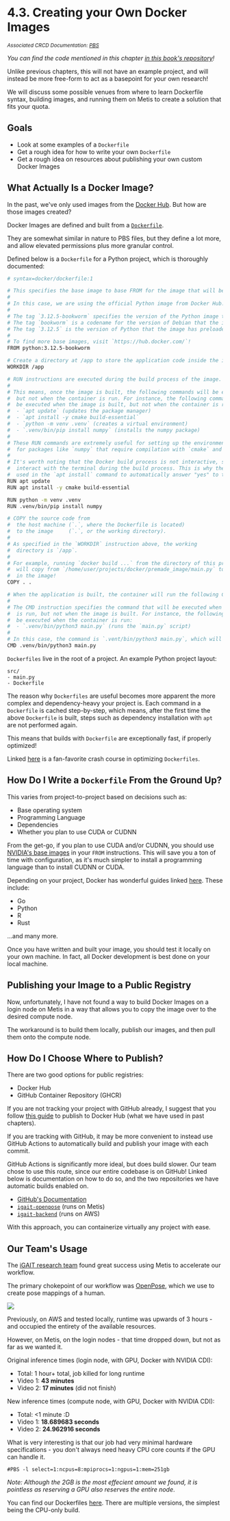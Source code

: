 # 4.3. Creating your Own Docker Images
<small>*Associated CRCD Documentation: [PBS](https://crcd.niu.edu/crcd/current-users/getting-started/run-interactive-jobs.shtml)*</small>

*You can find the code mentioned in this chapter [in this book's repository](https://github.com/hiibolt/niu-metis-documentation/tree/main/projects/docker/custom_image)!*

Unlike previous chapters, this will not have an example project, and will instead be more free-form to act as a basepoint for your own research!

We will discuss some possible venues from where to learn Dockerfile syntax, building images, and running them on Metis to create a solution that fits your quota.

## Goals
* Look at some examples of a `Dockerfile`
* Get a rough idea for how to write your own `Dockerfile`
* Get a rough idea on resources about publishing your own custom Docker Images

## What Actually Is a Docker Image?
In the past, we've only used images from the [Docker Hub](https://hub.docker.com). But how are those images created?

Docker Images are defined and built from a [`Dockerfile`](https://docs.docker.com/reference/dockerfile/). 

They are somewhat similar in nature to PBS files, but they define a lot more, and allow elevated permissions plus more granular control.

Defined below is a `Dockerfile` for a Python project, which is thoroughly documented:
```bash
# syntax=docker/dockerfile:1

# This specifies the base image to base FROM for the image that will be built.
# 
# In this case, we are using the official Python image from Docker Hub.
#
# The tag `3.12.5-bookworm` specifies the version of the Python image to use.
# The tag `bookworm` is a codename for the version of Debian that the image is based on.
# The tag `3.12.5` is the version of Python that the image has preloaded.
# 
# To find more base images, visit `https://hub.docker.com/`!
FROM python:3.12.5-bookworm

# Create a directory at /app to store the application code inside the image.
WORKDIR /app

# RUN instructions are executed during the build process of the image.
# 
# This means, once the image is built, the following commands will be executed,
#  but not when the container is run. For instance, the following commands will
#  be executed when the image is built, but not when the container is run:
#  - `apt update` (updates the package manager)
#  - `apt install -y cmake build-essential`
#  - `python -m venv .venv` (creates a virtual environment)
#  - `.venv/bin/pip install numpy` (installs the numpy package)
#
# These RUN commands are extremely useful for setting up the environment, particularly
#  for packages like `numpy` that require compilation with `cmake` and `build-essential`.
#
# It's worth noting that the Docker build process is not interactive, so you can't
#  interact with the terminal during the build process. This is why the `-y` flag is
#  used in the `apt install` command to automatically answer "yes" to the prompt!
RUN apt update
RUN apt install -y cmake build-essential

RUN python -m venv .venv
RUN .venv/bin/pip install numpy

# COPY the source code from
#  the host machine (`.`, where the Dockerfile is located)
#  to the image     (`.`, or the working directory).
#
# As specified in the `WORKDIR` instruction above, the working
#  directory is `/app`.
#
# For example, running `docker build ...` from the directory of this project
#  will copy from `/home/user/projects/docker/premade_image/main.py` to `/app/main.py`
#  in the image!
COPY . .

# When the application is built, the container will run the following CMD.
#
# The CMD instruction specifies the command that will be executed when the container
#  is run, but not when the image is built. For instance, the following command will
#  be executed when the container is run:
#  - `.venv/bin/python3 main.py` (runs the `main.py` script)
#
# In this case, the command is `.vent/bin/python3 main.py`, which will run the `main.py` script.
CMD .venv/bin/python3 main.py
```

`Dockerfiles` live in the root of a project. An example Python project layout:
```
src/
- main.py
- Dockerfile
```

The reason why `Dockerfiles` are useful becomes more apparent the more complex and dependency-heavy your project is. Each command in a `Dockerfile` is cached step-by-step, which means, after the first time the above `Dockerfile` is built, steps such as dependency installation with `apt` are not performed again.

This means that builds with `Dockerfile` are exceptionally fast, if properly optimized!

Linked [here](https://www.digitalocean.com/community/tutorials/how-to-optimize-docker-images-for-production) is a fan-favorite crash course in optimizing `Dockerfiles`.

## How Do I Write a `Dockerfile` From the Ground Up?
This varies from project-to-project based on decisions such as:
* Base operating system
* Programming Language
* Dependencies
* Whether you plan to use CUDA or CUDNN

From the get-go, if you plan to use CUDA and/or CUDNN, you should use [NVIDIA's base images](https://hub.docker.com/r/nvidia/cuda/) in your `FROM` instructions. This will save you a ton of time with configuration, as it's much simpler to install a programming language than to install CUDNN or CUDA.

Depending on your project, Docker has wonderful guides linked [here](https://docs.docker.com/language/). These include:
- Go
- Python
- R
- Rust

...and many more.

Once you have written and built your image, you should test it locally on your own machine. In fact, all Docker development is best done on your local machine.

## Publishing your Image to a Public Registry
Now, unfortunately, I have not found a way to build Docker Images on a login node on Metis in a way that allows you to copy the image over to the desired compute node.

The workaround is to build them locally, publish our images, and then pull them onto the compute node.

## How Do I Choose Where to Publish?

There are two good options for public registries:
- Docker Hub
- GitHub Container Repository (GHCR)

If you are not tracking your project with GitHub already, I suggest that you follow [this guide](https://www.geeksforgeeks.org/docker-publishing-images-to-docker-hub/) to publish to Docker Hub (what we have used in past chapters).

If you are tracking with GitHub, it may be more convenient to instead use GitHub Actions to automatically build and publish your image with each commit. 

GitHub Actions is significantly more ideal, but does build slower. Our team chose to use this route, since our entire codebase is on GitHub! Linked below is documentation on how to do so, and the two repositories we have automatic builds enabled on.
* [GitHub's Documentation](https://docs.docker.com/build/ci/github-actions/)
* [`igait-openpose`](https://github.com/igait-niu/igait-openpose) (runs on Metis)
* [`igait-backend`](https://github.com/igait-niu/igait-backend) (runs on AWS)

With this approach, you can containerize virtually any project with ease.

## Our Team's Usage
The [iGAIT research team](https://github.com/igait-niu) found great success using Metis to accelerate our workflow.

The primary chokepoint of our workflow was [OpenPose](https://github.com/CMU-Perceptual-Computing-Lab/openpose), which we use to create pose mappings of a human.

<img src="https://github.com/CMU-Perceptual-Computing-Lab/openpose/raw/master/.github/media/pose_face_hands.gif"></img>

Previously, on AWS and tested locally, runtime was upwards of 3 hours - and occupied the entirety of the available resources.

However, on Metis, on the login nodes - that time dropped down, but not as far as we wanted it.

Original inference times (login node, with GPU, Docker with NVIDIA CDI):
* Total: 1 hour+ total, job killed for long runtime
* Video 1: **43 minutes**
* Video 2: **17 minutes** (did not finish)

New inference times (compute node, with GPU, Docker with NVIDIA CDI):
* Total: <1 minute :D
* Video 1: **18.689683 seconds**
* Video 2: **24.962916 seconds**

What is very interesting is that our job had very minimal hardware specifications - you don't always need heavy CPU core counts if the GPU can handle it.
```
#PBS -l select=1:ncpus=8:mpiprocs=1:ngpus=1:mem=251gb
```

*Note: Although the 2GB is the most effecient amount we found, it is pointless as reserving a GPU also reserves the entire node*.

You can find our Dockerfiles [here](https://github.com/igait-niu/igait-openpose/tree/main). There are multiple versions, the simplest being the CPU-only build.